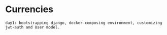 # Currencies

```
day1: bootstrapping django, docker-composing environment, customizing jwt-auth and User model.
```